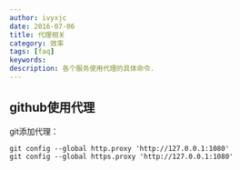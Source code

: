 ```yaml
---
author: ivyxjc
date: 2016-07-06
title: 代理相关
category: 效率
tags: [faq]
keywords:
description: 各个服务使用代理的具体命令.
---
```


## github使用代理

git添加代理：

```git
git config --global http.proxy 'http://127.0.0.1:1080'
git config --global https.proxy 'http://127.0.0.1:1080'
```
